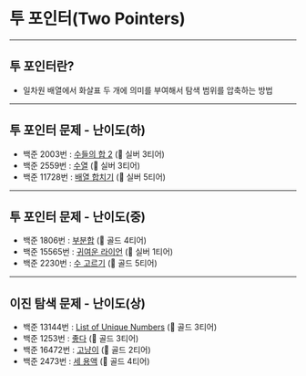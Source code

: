 # 투 포인터(Two Pointers)

-----
## 투 포인터란?
* 일차원 배열에서 화살표 두 개에 의미를 부여해서 탐색 범위를 압축하는 방법

---
## 투 포인터 문제 - 난이도(하)
* 백준 2003번 : [수들의 합 2](https://www.acmicpc.net/problem/2003) (🥈 실버 3티어)
* 백준 2559번 : [수열](https://www.acmicpc.net/problem/2559) (🥈 실버 3티어)
* 백준 11728번 : [배열 합치기](https://www.acmicpc.net/problem/11728) (🥈 실버 5티어)

---
## 투 포인터 문제 - 난이도(중)
* 백준 1806번 : [부분합](https://www.acmicpc.net/problem/1806) (🥇 골드 4티어)
* 백준 15565번 : [귀여운 라이언](https://www.acmicpc.net/problem/15565) (🥈 실버 1티어)
* 백준 2230번 : [수 고르기](https://www.acmicpc.net/problem/2230) (🥇 골드 5티어)

---
## 이진 탐색 문제 - 난이도(상)
* 백준 13144번 : [List of Unique Numbers](https://www.acmicpc.net/problem/13144) (🥇 골드 3티어)
* 백준 1253번 : [좋다](https://www.acmicpc.net/problem/1253) (🥇 골드 3티어)
* 백준 16472번 : [고냥이](https://www.acmicpc.net/problem/16472) (🥇 골드 2티어)
* 백준 2473번 : [세 용액](https://www.acmicpc.net/problem/2473) (🥇 골드 4티어)
